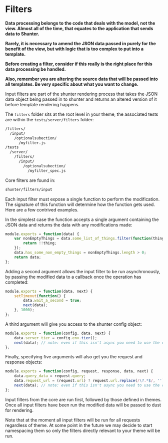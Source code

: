 # Filters
**Data processing belongs to the code that deals with the model, not the view.  Almost all of the time, that equates to the application that sends data to Shunter.**

**Rarely, it is necessary to amend the JSON data passed in purely for the benefit of the view, but with logic that is too complex to put into a template.**

**Before creating a filter, consider if this really is the right place for this data processing be handled.**

**Also, remember you are altering the source data that will be passed into all templates. Be very specific about what you want to change.**

Input filters are part of the shunter rendering process that takes the JSON data object being passed in to shunter and returns an altered version of it before template rendering happens.

The ``filters`` folder sits at the root level in your theme, the associated tests are within the ``tests/server/filters`` folder:

```sh
/filters/
  /input/
    /optionalsubection/
      /myfilter.js
/tests
  /server/
    /filters/
      /input/
        /optionalsubection/
          /myfilter_spec.js
```

Core filters are found in:

```sh
shunter/filters/input
```

Each input filter must expose a single function to perform the modification. The signature of this function will determine how the function gets used. Here are a few contrived examples.

In the simplest case the function accepts a single argument containing the JSON data and returns the data with any modifications made:

```javascript
module.exports = function(data) {
    var nonEmptyThings = data.some_list_of_things.filter(function(thing) {
        return !!thing;
    });
    data.has_some_non_empty_things = nonEmptyThings.length > 0;
    return data;
};
```

Adding a second argument allows the input filter to be run asynchronously, by passing the modified data to a callback once the operation has completed:

```javascript
module.exports = function(data, next) {
    setTimeout(function() {
        data.wait_a_second = true;
        next(data);
    }, 1000);
};
```

A third argument will give you access to the shunter config object:

```javascript
module.exports = function(config, data, next) {
    data.server_tier = config.env.tier();
    next(data); // note: even if this isn't async you need to use the callback
};
```

Finally, specifying five arguments will also get you the request and response objects:

```javascript
module.exports = function(config, request, response, data, next) {
    data.query_data = request.query;
    data.request_url = (request.url) ? request.url.replace(/\?.*$/, '') : '';
    next(data); // note: even if this isn't async you need to use the callback
};
```

Input filters from the core are run first, followed by those defined in themes. Once all input filters have been run the modified data will be passed to dust for rendering.

Note that at the moment all input filters will be run for all requests regardless of theme. At some point in the future we may decide to start namespacing them so only the filters directly relevant to your theme will be run.

